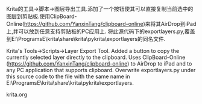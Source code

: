 Krita的工具->脚本->图层导出工具.添加了一个按钮使其可以直接复制当前选中的图层到剪贴板.使用ClipBoard-Online(https://github.com/YanxinTang/clipboard-online)来将其AirDrop到iPad上,并可以放到任意支持剪贴板的PC应用上.
将此源代码下的exportlayers.py,覆盖到E:\ProgramsE\krita\share\krita\pykrita\exportlayers的同名文件.


Krita's Tools->Scripts->Layer Export Tool. Added a button to copy the currently selected layer directly to the clipboard. Uses ClipBoard-Online (https://github.com/YanxinTang/clipboard-online) to AirDrop to iPad and to any PC application that supports clipboard.
Overwrite exportlayers.py under this source code to the file with the same name in E:\ProgramsE\krita\share\krita\pykrita\exportlayers.

krita.org
